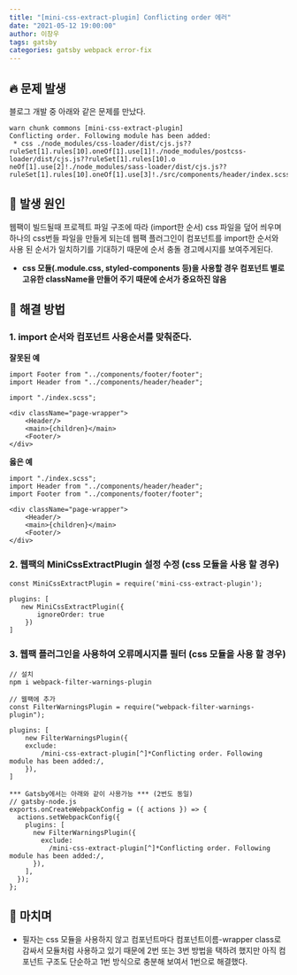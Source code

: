```yaml
---
title: "[mini-css-extract-plugin] Conflicting order 에러"
date: "2021-05-12 19:00:00"
author: 이창우
tags: gatsby
categories: gatsby webpack error-fix
---
```


## 🔥 문제 발생

블로그 개발 중 아래와 같은 문제를 만났다.

```
warn chunk commons [mini-css-extract-plugin]
Conflicting order. Following module has been added:
 * css ./node_modules/css-loader/dist/cjs.js??ruleSet[1].rules[10].oneOf[1].use[1]!./node_modules/postcss-loader/dist/cjs.js??ruleSet[1].rules[10].o
neOf[1].use[2]!./node_modules/sass-loader/dist/cjs.js??ruleSet[1].rules[10].oneOf[1].use[3]!./src/components/header/index.scss
```

## 🔌 발생 원인

웹팩이 빌드될때 프로젝트 파일 구조에 따라 (import한 순서) css 파일을 덮어 씌우며 하나의 css번들 파일을 만들게 되는데
웹팩 플러그인이 컴포넌트를 import한 순서와 사용 된 순서가 일치하기를 기대하기 때문에 순서 충돌 경고메시지를 보여주게된다.

- **css 모듈(.module.css, styled-components 등)을 사용할 경우 컴포넌트 별로 고유한 className을 만들어 주기 때문에 순서가 중요하진 않음**

## 🚒 해결 방법

### 1. import 순서와 컴포넌트 사용순서를 맞춰준다.

**잘못된 예**

```
import Footer from "../components/footer/footer";
import Header from "../components/header/header";

import "./index.scss";

<div className="page-wrapper">
    <Header/>
    <main>{children}</main>
    <Footer/>
</div>
```

**옳은 예**

```
import "./index.scss";
import Header from "../components/header/header";
import Footer from "../components/footer/footer";

<div className="page-wrapper">
    <Header/>
    <main>{children}</main>
    <Footer/>
</div>
```

### 2. 웹팩의 MiniCssExtractPlugin 설정 수정 (css 모듈을 사용 할 경우)

```
const MiniCssExtractPlugin = require('mini-css-extract-plugin');

plugins: [
   new MiniCssExtractPlugin({
       ignoreOrder: true
    })
]
```

### 3. 웹팩 플러그인을 사용하여 오류메시지를 필터 (css 모듈을 사용 할 경우)

```
// 설치
npm i webpack-filter-warnings-plugin

// 웹팩에 추가
const FilterWarningsPlugin = require("webpack-filter-warnings-plugin");

plugins: [
    new FilterWarningsPlugin({
    exclude:
        /mini-css-extract-plugin[^]*Conflicting order. Following module has been added:/,
    }),
]

*** Gatsby에서는 아래와 같이 사용가능 *** (2번도 동일)
// gatsby-node.js
exports.onCreateWebpackConfig = ({ actions }) => {
  actions.setWebpackConfig({
    plugins: [
      new FilterWarningsPlugin({
        exclude:
          /mini-css-extract-plugin[^]*Conflicting order. Following module has been added:/,
      }),
    ],
  });
};
```

## 🐤 마치며

- 필자는 css 모듈을 사용하지 않고 컴포넌트마다 컴포넌트이름-wrapper class로 감싸서 모듈처럼 사용하고 있기 때문에
  2번 또는 3번 방법을 택하려 했지만 아직 컴포넌트 구조도 단순하고 1번 방식으로 충분해 보여서 1번으로 해결했다.

```toc

```
